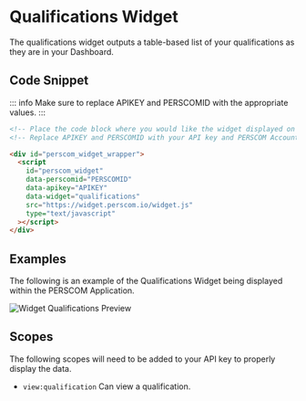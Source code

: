 # Qualifications Widget

The qualifications widget outputs a table-based list of your qualifications as they are in your Dashboard.

## Code Snippet

<!-- prettier-ignore -->
::: info 
Make sure to replace APIKEY and PERSCOMID with the appropriate values. 
:::

```html
<!-- Place the code block where you would like the widget displayed on your website. !-->
<!-- Replace APIKEY and PERSCOMID with your API key and PERSCOM Account ID, respectively. !-->

<div id="perscom_widget_wrapper">
  <script
    id="perscom_widget"
    data-perscomid="PERSCOMID"
    data-apikey="APIKEY"
    data-widget="qualifications"
    src="https://widget.perscom.io/widget.js"
    type="text/javascript"
  ></script>
</div>
```

## Examples

The following is an example of the Qualifications Widget being displayed within the PERSCOM Application.

![Widget Qualifications Preview](https://perscom-cdn.s3.amazonaws.com/images/qualifications-preview-1.png)

## Scopes

The following scopes will need to be added to your API key to properly display the data.

- `view:qualification` Can view a qualification.
